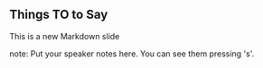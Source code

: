 ##  Things TO to Say

This is a new Markdown slide

note:
    Put your speaker notes here.
    You can see them pressing 's'.
